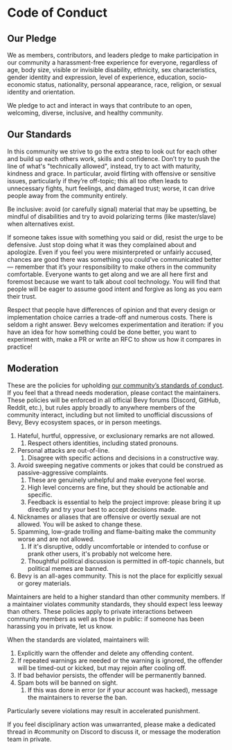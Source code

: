# Code of Conduct

## Our Pledge

We as members, contributors, and leaders pledge to make participation in our community a harassment-free experience for everyone, regardless of age, body size, visible or invisible disability, ethnicity, sex characteristics, gender identity and expression, level of experience, education, socio-economic status, nationality, personal appearance, race, religion, or sexual identity and orientation.

We pledge to act and interact in ways that contribute to an open, welcoming, diverse, inclusive, and healthy community.

## Our Standards

In this community we strive to go the extra step to look out for each other and build up each others work, skills and confidence.
Don’t try to push the line of what's "technically allowed", instead, try to act with maturity, kindness and grace.
In particular, avoid flirting with offensive or sensitive issues, particularly if they’re off-topic; this all too often leads to unnecessary fights, hurt feelings, and damaged trust; worse, it can drive people away from the community entirely.

Be inclusive: avoid (or carefully signal) material that may be upsetting, be mindful of disabilities and try to avoid polarizing terms (like master/slave) when alternatives exist.

If someone takes issue with something you said or did, resist the urge to be defensive. Just stop doing what it was they complained about and apologize. Even if you feel you were misinterpreted or unfairly accused, chances are good there was something you could’ve communicated better — remember that it’s your responsibility to make others in the community comfortable. Everyone wants to get along and we are all here first and foremost because we want to talk about cool technology. You will find that people will be eager to assume good intent and forgive as long as you earn their trust.

Respect that people have differences of opinion and that every design or implementation choice carries a trade-off and numerous costs. There is seldom a right answer.
Bevy welcomes experimentation and iteration: if you have an idea for how something could be done better, you want to experiment with, make a PR or write an RFC to show us how it compares in practice!

## Moderation

These are the policies for upholding [our community’s standards of conduct](#our-standards). If you feel that a thread needs moderation, please contact the maintainers.
These policies will be enforced in all official Bevy forums (Discord, GitHub, Reddit, etc.), but rules apply broadly to anywhere members of the community interact, including but not limited to unofficial discussions of Bevy, Bevy ecosystem spaces, or in person meetings.

1. Hateful, hurtful, oppressive, or exclusionary remarks are not allowed.
   1. Respect others identities, including stated pronouns.
2. Personal attacks are out-of-line.
   1. Disagree with specific actions and decisions in a constructive way.
3. Avoid sweeping negative comments or jokes that could be construed as passive-aggressive complaints.
   1. These are genuinely unhelpful and make everyone feel worse.
   2. High level concerns are fine, but they should be actionable and specific.
   3. Feedback is essential to help the project improve: please bring it up directly and try your best to accept decisions made.
4. Nicknames or aliases that are offensive or overtly sexual are not allowed. You will be asked to change these.
5. Spamming, low-grade trolling and flame-baiting make the community worse and are not allowed.
   1. If it's disruptive, oddly uncomfortable or intended to confuse or prank other users, it's probably not welcome here.
   2. Thoughtful political discussion is permitted in off-topic channels, but political memes are banned.
6. Bevy is an all-ages community. This is not the place for explicitly sexual or gorey materials.

Maintainers are held to a higher standard than other community members.
If a maintainer violates community standards, they should expect less leeway than others.
These policies apply to private interactions between community members as well as those in public: if someone has been harassing you in private, let us know.

When the standards are violated, maintainers will:

1. Explicitly warn the offender and delete any offending content.
2. If repeated warnings are needed or the warning is ignored, the offender will be timed-out or kicked, but may rejoin after cooling off.
3. If bad behavior persists, the offender will be permanently banned.
4. Spam bots will be banned on sight.
   1. If this was done in error (or if your account was hacked), message the maintainers to reverse the ban.

Particularly severe violations may result in accelerated punishment.

If you feel disciplinary action was unwarranted, please make a dedicated thread in #community on Discord to discuss it, or message the moderation team in private.
